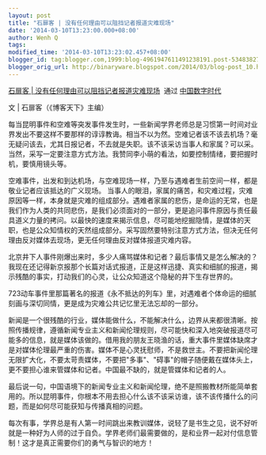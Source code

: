 ```yaml
---
layout: post
title: "石扉客 | 没有任何理由可以阻挡记者报道灾难现场"
date: '2014-03-10T13:23:00.000+08:00'
author: Wenh Q
tags:
modified_time: '2014-03-10T13:23:02.457+08:00'
blogger_id: tag:blogger.com,1999:blog-4961947611491238191.post-5348382751509849791
blogger_orig_url: http://binaryware.blogspot.com/2014/03/blog-post_10.html
---
```

[石扉客 |
没有任何理由可以阻挡记者报道灾难现场](http://feedproxy.google.com/~r/chinadigitaltimes/IyPt/~3/D6ZUeT45qpE/)  通过
[中国数字时代](http://chinadigitaltimes.net/chinese)


文 | 石扉客（《博客天下》主编）

每当昆明事件和空难等突发事件发生时，一些新闻学界老师总是习惯第一时间对业界发出不要这样不要那样的谆谆教诲。相当不以为然。空难记者该不该去机场？毫无疑问该去，尤其日报记者，不去就是失职。该不该采访当事人和家属？可以采。当然，采写一定要注意方式方法。我赞同李小萌的看法，如要控制情绪，要把握时机，要慎用镜头等。

空难事件，出发和到达机场，与空难现场一样，乃至与遇难者生前空间一样，都是敬业记者应该抵达的广义现场。
当事人的眼泪，家属的痛苦，和灾难过程，灾难原因等一样，本身就是灾难的组成部分。遇难者家属的悲伤，是命运的无常，也是我们作为人类的共同悲伤，是我们必须面对的一部分，更是追问事件原因与责任最具道义力量的拷问。以最快的速度来揭示信息，尽可能地挖掘隐情，是媒体的天职，也是公众知情权的天然组成部分。采写固然要特别注意方式方法，但决无任何理由反对媒体去现场，更无任何理由反对媒体报道灾难内容。

北京井下人事件刚爆出来时，多少人痛骂媒体和记者？最后事情又是怎么解决的？我现在还记得新京报那个长篇对话式报道，正是这样迅捷、真实和细腻的报道，揭示残酷的事实，打动我们的心灵，让公众知道这个隐秘的井下生存世界的。

723动车事件里那篇著名的报道《永不抵达的列车》里，对遇难者个体命运的细腻刻画与深切同情，更是成为灾难公共记忆里无法忘却的一部分。

新闻是一个很残酷的行业，媒体能做什么，不能解决什么，边界从来都很清晰。按照传播规律，遵循新闻专业主义和新闻伦理规则，尽可能快和深入地突破报道尽可能多的信息，就是媒体该做的。借用我的朋友王晓渔的话，重大事件里媒体缺席才是对媒体伦理最严重的伤害。媒体不是心灵抚慰师，不是救世主。不要把新闻伦理无限扩大化，不要太苛责媒体，不要把"多事"、"碍事"的帽子随便戴在媒体头上，更不要担心谁来管媒体和记者。中国最不缺的，就是管媒体和记者的人。

最后说一句，中国语境下的新闻专业主义和新闻伦理，绝不是照搬教材所能简单套用的。所以昆明事件，你根本不用去担心什么该不该采访谁，该不该传播什么的问题，而是如何尽可能获知与传播真相的问题。

每次有事，学界总是有人第一时间跳出来教训媒体，说轻了是书生之见，说不好听就是一种好为人师的过于自负。学界老师们最需要做的，是和业界一起对付信息管制！这才是真正需要你们的勇气与智识的地方！
